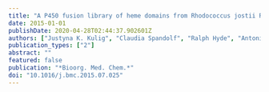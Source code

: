 ```yaml
---
title: "A P450 fusion library of heme domains from Rhodococcus jostii RHA1 and its evaluation for the biotransformation of drug molecules"
date: 2015-01-01
publishDate: 2020-04-28T02:44:37.902601Z
authors: ["Justyna K. Kulig", "Claudia Spandolf", "Ralph Hyde", "Antonio C. Ruzzini", "Lindsay D. Eltis", "Gunnar Groenberg", "Martin A. Hayes", "Gideon Grogan"]
publication_types: ["2"]
abstract: ""
featured: false
publication: "*Bioorg. Med. Chem.*"
doi: "10.1016/j.bmc.2015.07.025"
---
```


